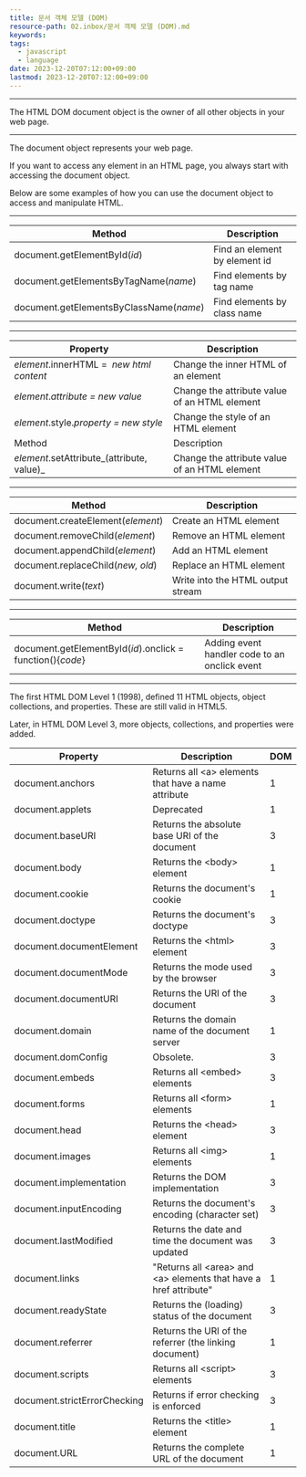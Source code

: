 ```yaml
---
title: 문서 객체 모델 (DOM)
resource-path: 02.inbox/문서 객체 모델 (DOM).md
keywords:
tags:
  - javascript
  - language
date: 2023-12-20T07:12:00+09:00
lastmod: 2023-12-20T07:12:00+09:00
---
```

___

The HTML DOM document object is the owner of all other objects in your web page.

___


The document object represents your web page.

If you want to access any element in an HTML page, you always start with accessing the document object.

Below are some examples of how you can use the document object to access and manipulate HTML.

___


| Method | Description |
| --- | --- |
| document.getElementById(_id_) | Find an element by element id |
| document.getElementsByTagName(_name_) | Find elements by tag name |
| document.getElementsByClassName(_name_) | Find elements by class name |

___


| Property | Description |
| --- | --- |
| _element_.innerHTML =  _new html content_ | Change the inner HTML of an element |
| _element_._attribute = new value_ | Change the attribute value of an HTML element |
| _element_.style._property = new style_ | Change the style of an HTML element |
| Method | Description |
| _element_.setAttribute_(attribute, value)_ | Change the attribute value of an HTML element |

___


| Method | Description |
| --- | --- |
| document.createElement(_element_) | Create an HTML element |
| document.removeChild(_element_) | Remove an HTML element |
| document.appendChild(_element_) | Add an HTML element |
| document.replaceChild(_new, old_) | Replace an HTML element |
| document.write(_text_) | Write into the HTML output stream |

___


| Method | Description |
| --- | --- |
| document.getElementById(_id_).onclick = function(){_code_} | Adding event handler code to an onclick event |

___


The first HTML DOM Level 1 (1998), defined 11 HTML objects, object collections, and properties. These are still valid in HTML5.

Later, in HTML DOM Level 3, more objects, collections, and properties were added.

| Property | Description | DOM |
| ---- | ---- | ---- |
| document.anchors | Returns all \<a> elements that have a name attribute | 1 |
| document.applets | Deprecated | 1 |
| document.baseURI | Returns the absolute base URI of the document | 3 |
| document.body | Returns the \<body> element | 1 |
| document.cookie | Returns the document's cookie | 1 |
| document.doctype | Returns the document's doctype | 3 |
| document.documentElement | Returns the \<html> element | 3 |
| document.documentMode | Returns the mode used by the browser | 3 |
| document.documentURI | Returns the URI of the document | 3 |
| document.domain | Returns the domain name of the document server | 1 |
| document.domConfig | Obsolete. | 3 |
| document.embeds | Returns all \<embed> elements | 3 |
| document.forms | Returns all \<form> elements | 1 |
| document.head | Returns the \<head> element | 3 |
| document.images | Returns all \<img> elements | 1 |
| document.implementation | Returns the DOM implementation | 3 |
| document.inputEncoding | Returns the document's encoding (character set) | 3 |
| document.lastModified | Returns the date and time the document was updated | 3 |
| document.links | "Returns all \<area> and \<a> elements that have a href attribute" | 1 |
| document.readyState | Returns the (loading) status of the document | 3 |
| document.referrer | Returns the URI of the referrer (the linking document) | 1 |
| document.scripts | Returns all \<script> elements | 3 |
| document.strictErrorChecking | Returns if error checking is enforced | 3 |
| document.title | Returns the \<title> element | 1 |
| document.URL | Returns the complete URL of the document | 1 |

  